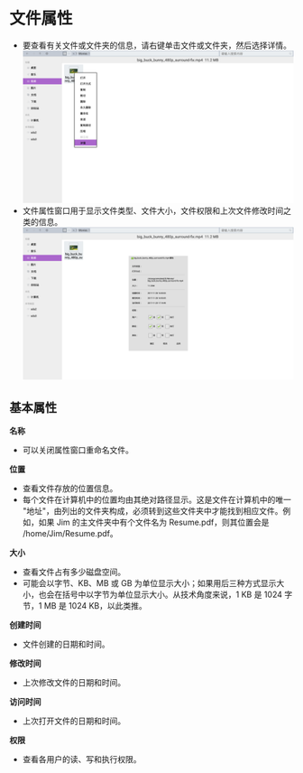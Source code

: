 # 文件属性

   - 要查看有关文件或文件夹的信息，请右键单击文件或文件夹，然后选择详情。
   ![](../pic/soft/filemanager/properties.png)
   - 文件属性窗口用于显示文件类型、文件大小，文件权限和上次文件修改时间之类的信息。
   ![](../pic/soft/filemanager/file_properties.png)

## 基本属性

**名称**

   - 可以关闭属性窗口重命名文件。

**位置**

   - 查看文件存放的位置信息。
   - 每个文件在计算机中的位置均由其绝对路径显示。这是文件在计算机中的唯一 "地址"，由列出的文件夹构成，必须转到这些文件夹中才能找到相应文件。例如，如果 Jim 的主文件夹中有个文件名为 Resume.pdf，则其位置会是 /home/Jim/Resume.pdf。

**大小**

   - 查看文件占有多少磁盘空间。
   - 可能会以字节、KB、MB 或 GB 为单位显示大小；如果用后三种方式显示大小，也会在括号中以字节为单位显示大小。从技术角度来说，1 KB 是 1024 字节，1 MB 是 1024 KB，以此类推。

**创建时间**

   - 文件创建的日期和时间。

**修改时间**

   - 上次修改文件的日期和时间。

**访问时间**

   - 上次打开文件的日期和时间。

**权限**

   - 查看各用户的读、写和执行权限。
